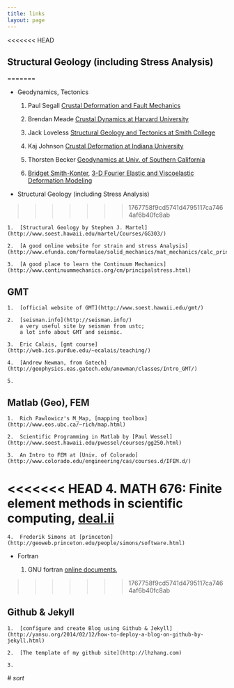 ```yaml
---
title: links
layout: page
---
```


<<<<<<< HEAD
##  Structural Geology (including Stress Analysis)
=======
+ Geodynamics, Tectonics
	1.	Paul Segall [Crustal Deformation and Fault Mechanics](https://pangea.stanford.edu/research/CDFM/paul/)
	
	2.	Brendan Meade [Crustal Dynamics at Harvard University](http://summit.fas.harvard.edu/)
	
	3.	Jack Loveless [Structural Geology and Tectonics at Smith College ](http://www.science.smith.edu/~jloveless/Home.html)
	
	4.	Kaj Johnson [Crustal Deformation at Indiana University](http://pages.iu.edu/~kajjohns/)
	
	5.	Thorsten Becker [Geodynamics at Univ. of Southern California](http://geodynamics.usc.edu/~becker/main.html)
	
	6.	[Bridget Smith-Konter](http://www.soest.hawaii.edu/GG/FACULTY/smithkonter/index.html), [3-D Fourier Elastic and Viscoelastic Deformation Modeling](http://topex.ucsd.edu/body_force/)

+ Structural Geology (including Stress Analysis)
>>>>>>> 1767758f9cd5741d4795117ca7464af6b40fc8ab

	1.  [Structural Geology by Stephen J. Martel](http://www.soest.hawaii.edu/martel/Courses/GG303/)
	
	2.  [A good online website for strain and stress Analysis](http://www.efunda.com/formulae/solid_mechanics/mat_mechanics/calc_principal_stress.cfm)
	
	3.  [A good place to learn the Continuum Mechanics](http://www.continuummechanics.org/cm/principalstress.html)
	

## GMT

	1.  [official website of GMT](http://www.soest.hawaii.edu/gmt/)

	2.  [seisman.info](http://seisman.info/)
		a very useful site by seisman from ustc;
		a lot info about GMT and seismic.

	3.  Eric Calais, [gmt course](http://web.ics.purdue.edu/~ecalais/teaching/)

	4.  [Andrew Newman, from Gatech](http://geophysics.eas.gatech.edu/anewman/classes/Intro_GMT/)

	5.

## Matlab (Geo), FEM

	1.  Rich Pawlowicz's M_Map, [mapping toolbox](http://www.eos.ubc.ca/~rich/map.html)

	2.	Scientific Programming in Matlab by [Paul Wessel](http://www.soest.hawaii.edu/pwessel/courses/gg250.html)
	
	3.	An Intro to FEM at [Univ. of Colorado](http://www.colorado.edu/engineering/cas/courses.d/IFEM.d/)
	
<<<<<<< HEAD
	4.  MATH 676: Finite element methods in scientific computing, [deal.ii](http://www.math.tamu.edu/~bangerth/videos.html)
=======
	4.	Frederik Simons at [princeton](http://geoweb.princeton.edu/people/simons/software.html)

+ Fortran

	1.	GNU fortran [online documents,](https://gcc.gnu.org/onlinedocs/gfortran/)
>>>>>>> 1767758f9cd5741d4795117ca7464af6b40fc8ab
	
	
## Github & Jekyll   

	1.  [configure and create Blog using Github & Jekyll](http://yansu.org/2014/02/12/how-to-deploy-a-blog-on-github-by-jekyll.html)

	2.  [The template of my github site](http://lhzhang.com)
	
	3.
 

*# sort*
